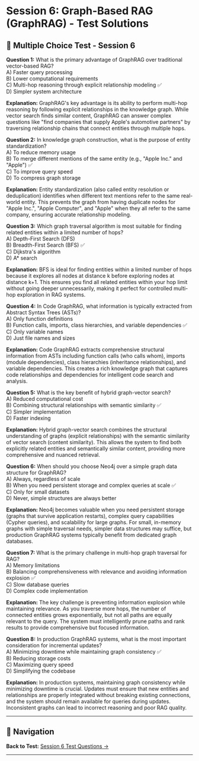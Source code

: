 # Session 6: Graph-Based RAG (GraphRAG) - Test Solutions

## 📝 Multiple Choice Test - Session 6

**Question 1:** What is the primary advantage of GraphRAG over traditional vector-based RAG?  
A) Faster query processing  
B) Lower computational requirements  
C) Multi-hop reasoning through explicit relationship modeling ✅  
D) Simpler system architecture  

**Explanation:** GraphRAG's key advantage is its ability to perform multi-hop reasoning by following explicit relationships in the knowledge graph. While vector search finds similar content, GraphRAG can answer complex questions like "find companies that supply Apple's automotive partners" by traversing relationship chains that connect entities through multiple hops.

**Question 2:** In knowledge graph construction, what is the purpose of entity standardization?  
A) To reduce memory usage  
B) To merge different mentions of the same entity (e.g., "Apple Inc." and "Apple") ✅  
C) To improve query speed  
D) To compress graph storage  

**Explanation:** Entity standardization (also called entity resolution or deduplication) identifies when different text mentions refer to the same real-world entity. This prevents the graph from having duplicate nodes for "Apple Inc.", "Apple Computer", and "Apple" when they all refer to the same company, ensuring accurate relationship modeling.

**Question 3:** Which graph traversal algorithm is most suitable for finding related entities within a limited number of hops?  
A) Depth-First Search (DFS)  
B) Breadth-First Search (BFS) ✅  
C) Dijkstra's algorithm  
D) A* search  

**Explanation:** BFS is ideal for finding entities within a limited number of hops because it explores all nodes at distance k before exploring nodes at distance k+1. This ensures you find all related entities within your hop limit without going deeper unnecessarily, making it perfect for controlled multi-hop exploration in RAG systems.

**Question 4:** In Code GraphRAG, what information is typically extracted from Abstract Syntax Trees (ASTs)?  
A) Only function definitions  
B) Function calls, imports, class hierarchies, and variable dependencies ✅  
C) Only variable names  
D) Just file names and sizes  

**Explanation:** Code GraphRAG extracts comprehensive structural information from ASTs including function calls (who calls whom), imports (module dependencies), class hierarchies (inheritance relationships), and variable dependencies. This creates a rich knowledge graph that captures code relationships and dependencies for intelligent code search and analysis.

**Question 5:** What is the key benefit of hybrid graph-vector search?  
A) Reduced computational cost  
B) Combining structural relationships with semantic similarity ✅  
C) Simpler implementation  
D) Faster indexing  

**Explanation:** Hybrid graph-vector search combines the structural understanding of graphs (explicit relationships) with the semantic similarity of vector search (content similarity). This allows the system to find both explicitly related entities and semantically similar content, providing more comprehensive and nuanced retrieval.

**Question 6:** When should you choose Neo4j over a simple graph data structure for GraphRAG?  
A) Always, regardless of scale  
B) When you need persistent storage and complex queries at scale ✅  
C) Only for small datasets  
D) Never, simple structures are always better  

**Explanation:** Neo4j becomes valuable when you need persistent storage (graphs that survive application restarts), complex query capabilities (Cypher queries), and scalability for large graphs. For small, in-memory graphs with simple traversal needs, simpler data structures may suffice, but production GraphRAG systems typically benefit from dedicated graph databases.

**Question 7:** What is the primary challenge in multi-hop graph traversal for RAG?  
A) Memory limitations  
B) Balancing comprehensiveness with relevance and avoiding information explosion ✅  
C) Slow database queries  
D) Complex code implementation  

**Explanation:** The key challenge is preventing information explosion while maintaining relevance. As you traverse more hops, the number of connected entities grows exponentially, but not all paths are equally relevant to the query. The system must intelligently prune paths and rank results to provide comprehensive but focused information.

**Question 8:** In production GraphRAG systems, what is the most important consideration for incremental updates?  
A) Minimizing downtime while maintaining graph consistency ✅  
B) Reducing storage costs  
C) Maximizing query speed  
D) Simplifying the codebase  

**Explanation:** In production systems, maintaining graph consistency while minimizing downtime is crucial. Updates must ensure that new entities and relationships are properly integrated without breaking existing connections, and the system should remain available for queries during updates. Inconsistent graphs can lead to incorrect reasoning and poor RAG quality.

---

## 🧭 Navigation

**Back to Test:** [Session 6 Test Questions →](Session6_Hybrid_GraphRAG_Advanced.md#multiple-choice-test-session-6)

---
